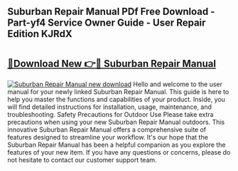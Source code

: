 ## Suburban Repair Manual PDf Free Download - Part-yf4 Service Owner Guide - User Repair Edition KJRdX

# <h2><a href="http://bc69379.oget.top/?id=Suburban+Repair+Manual">🔗Download New 👉🔴 Suburban Repair Manual</a></h2>

[![Suburban Repair Manual new download](https://i.imgur.com/5g1atiW.png)](http://bc69379.oget.top/?id=Suburban+Repair+Manual)
Hello and welcome to the user manual for your newly linked Suburban Repair Manual. This guide is here to help you master the functions and capabilities of your product. Inside, you will find detailed instructions for installation, usage, maintenance, and troubleshooting. Safety Precautions for Outdoor Use Please take extra precautions when using your new Suburban Repair Manual outdoors. This innovative Suburban Repair Manual offers a comprehensive suite of features designed to streamline your workflow. It's our hope that the Suburban Repair Manual has been a helpful companion as you explore the features of your new item. If you have any questions or concerns, please do not hesitate to contact our customer support team.
